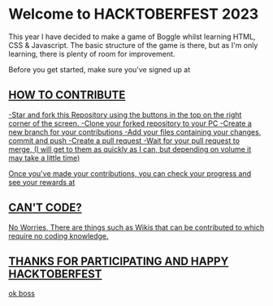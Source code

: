 # Welcome to HACKTOBERFEST 2023 

This year I have decided to make a game of Boggle whilst learning HTML, CSS & Javascript. 
The basic structure of the game is there, but as I'm only learning, there is plenty of room for improvement. 

Before you get started, make sure you've signed up at <a href="https://hacktoberfest.com">



## HOW TO CONTRIBUTE

-Star and fork this Repository using the buttons in the top on the right corner of the screen.
-Clone your forked repository to your PC 
-Create a new branch for your contributions 
-Add your files containing your changes, commit and push
-Create a pull request
-Wait for your pull request to merge, (I will get to them as quickly as I can, but depending on volume it may take a little time)

Once you've made your contributions, you can check your progress and see your rewards at <a href="https://hacktoberfest.com/profile/"> 


## CAN'T CODE? 

No Worries, There are things such as Wikis that can be contributed to which require no coding knowledge. 

## THANKS FOR PARTICIPATING AND HAPPY HACKTOBERFEST

ok boss
